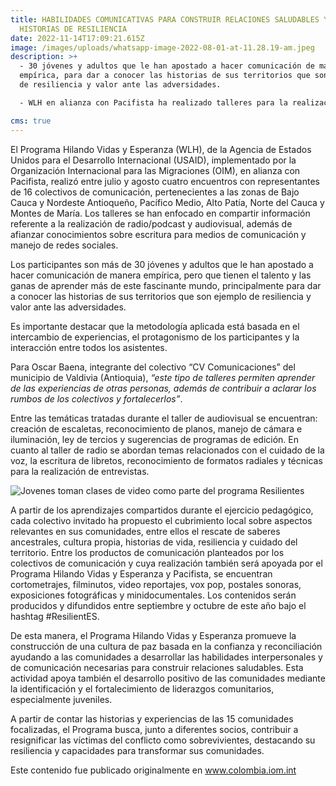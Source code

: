 ```yaml
---
title: HABILIDADES COMUNICATIVAS PARA CONSTRUIR RELACIONES SALUDABLES Y CONTAR
  HISTORIAS DE RESILIENCIA
date: 2022-11-14T17:09:21.615Z
image: /images/uploads/whatsapp-image-2022-08-01-at-11.28.19-am.jpeg
description: >+
  - 30 jóvenes y adultos que le han apostado a hacer comunicación de manera
  empírica, para dar a conocer las historias de sus territorios que son ejemplo
  de resiliencia y valor ante las adversidades.

  - WLH en alianza con Pacifista ha realizado talleres para la realización de radio/podcast y audiovisual, además de afianzar conocimientos sobre escritura para medios de comunicación y manejo de redes sociales.

cms: true
---
```

El Programa Hilando Vidas y Esperanza (WLH), de la Agencia de Estados Unidos para el Desarrollo Internacional (USAID), implementado por la Organización Internacional para las Migraciones (OIM), en alianza con Pacifista, realizó entre julio y agosto cuatro encuentros con representantes de 16 colectivos de comunicación, pertenecientes a las zonas de Bajo Cauca y Nordeste Antioqueño, Pacífico Medio, Alto Patía, Norte del Cauca y Montes de María. Los talleres se han enfocado en compartir información referente a la realización de radio/podcast y audiovisual, además de afianzar conocimientos sobre escritura para medios de comunicación y manejo de redes sociales.

Los participantes son más de 30 jóvenes y adultos que le han apostado a hacer comunicación de manera empírica, pero que tienen el talento y las ganas de aprender más de este fascinante mundo, principalmente para dar a conocer las historias de sus territorios que son ejemplo de resiliencia y valor ante las adversidades.

Es importante destacar que la metodología aplicada está basada en el intercambio de experiencias, el protagonismo de los participantes y la interacción entre todos los asistentes.

Para Oscar Baena, integrante del colectivo “CV Comunicaciones” del municipio de Valdivia (Antioquia), *“este tipo de talleres permiten aprender de las experiencias de otras personas, además de contribuir a aclarar los rumbos de los colectivos y fortalecerlos”*.

Entre las temáticas tratadas durante el taller de audiovisual se encuentran: creación de escaletas, reconocimiento de planos, manejo de cámara e iluminación, ley de tercios y sugerencias de programas de edición. En cuanto al taller de radio se abordan temas relacionados con el cuidado de la voz, la escritura de libretos, reconocimiento de formatos radiales y técnicas para la realización de entrevistas.

![Jovenes toman clases de video como parte del programa Resilientes](/images/uploads/img_0241.jpg "Jovenes toman clases de video como parte del programa Resilientes")

A partir de los aprendizajes compartidos durante el ejercicio pedagógico, cada colectivo invitado ha propuesto el cubrimiento local sobre aspectos relevantes en sus comunidades, entre ellos el rescate de saberes ancestrales, cultura propia, historias de vida, resiliencia y cuidado del territorio. Entre los productos de comunicación planteados por los colectivos de comunicación y cuya realización también será apoyada por el Programa Hilando Vidas y Esperanza y Pacifista, se encuentran cortometrajes, filminutos, video reportajes, vox pop, postales sonoras, exposiciones fotográficas y minidocumentales. Los contenidos serán producidos y difundidos entre septiembre y octubre de este año bajo el hashtag #ResilientES.

De esta manera, el Programa Hilando Vidas y Esperanza promueve la construcción de una cultura de paz basada en la confianza y reconciliación ayudando a las comunidades a desarrollar las habilidades interpersonales y de comunicación necesarias para construir relaciones saludables. Esta actividad apoya también el desarrollo positivo de las comunidades mediante la identificación y el fortalecimiento de liderazgos comunitarios, especialmente juveniles.

A partir de contar las historias y experiencias de las 15 comunidades focalizadas, el Programa busca, junto a diferentes socios, contribuir a resignificar las víctimas del conflicto como sobrevivientes, destacando su resiliencia y capacidades para transformar sus comunidades.

Este contenido fue publicado originalmente en www.colombia.iom.int